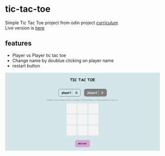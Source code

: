 # tic-tac-toe

Simple Tic Tac Toe project from odin project [curriculum](https://www.theodinproject.com/lessons/node-path-javascript-tic-tac-toe)  
Live version is [here](https://nerdyblock.github.io/tic-tac-toe/
)  

## features
- Player vs Player tic tac toe
- Change name by doublue clicking on player name
- restart button

![tic-tac-toe-website](./images/tic-tac-toe.png)